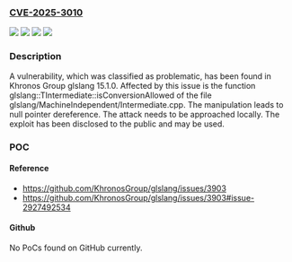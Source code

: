 ### [CVE-2025-3010](https://cve.mitre.org/cgi-bin/cvename.cgi?name=CVE-2025-3010)
![](https://img.shields.io/static/v1?label=Product&message=glslang&color=blue)
![](https://img.shields.io/static/v1?label=Version&message=%3D%2015.1.0%20&color=brighgreen)
![](https://img.shields.io/static/v1?label=Vulnerability&message=Denial%20of%20Service&color=brighgreen)
![](https://img.shields.io/static/v1?label=Vulnerability&message=NULL%20Pointer%20Dereference&color=brighgreen)

### Description

A vulnerability, which was classified as problematic, has been found in Khronos Group glslang 15.1.0. Affected by this issue is the function glslang::TIntermediate::isConversionAllowed of the file glslang/MachineIndependent/Intermediate.cpp. The manipulation leads to null pointer dereference. The attack needs to be approached locally. The exploit has been disclosed to the public and may be used.

### POC

#### Reference
- https://github.com/KhronosGroup/glslang/issues/3903
- https://github.com/KhronosGroup/glslang/issues/3903#issue-2927492534

#### Github
No PoCs found on GitHub currently.

